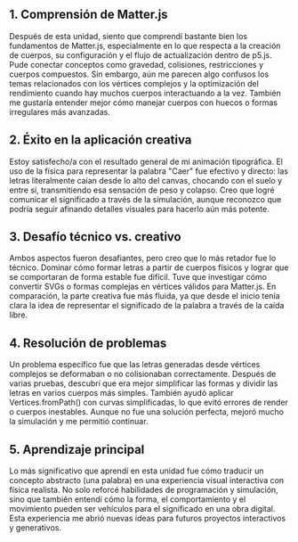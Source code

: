
## 1. Comprensión de Matter.js
Después de esta unidad, siento que comprendí bastante bien los fundamentos de Matter.js, especialmente en lo que respecta a la creación de cuerpos, su configuración y el flujo de actualización dentro de p5.js. Pude conectar conceptos como gravedad, colisiones, restricciones y cuerpos compuestos. Sin embargo, aún me parecen algo confusos los temas relacionados con los vértices complejos y la optimización del rendimiento cuando hay muchos cuerpos interactuando a la vez. También me gustaría entender mejor cómo manejar cuerpos con huecos o formas irregulares más avanzadas.

## 2. Éxito en la aplicación creativa
Estoy satisfecho/a con el resultado general de mi animación tipográfica. El uso de la física para representar la palabra "Caer" fue efectivo y directo: las letras literalmente caían desde lo alto del canvas, chocando con el suelo y entre sí, transmitiendo esa sensación de peso y colapso. Creo que logré comunicar el significado a través de la simulación, aunque reconozco que podría seguir afinando detalles visuales para hacerlo aún más potente.

## 3.  Desafío técnico vs. creativo
Ambos aspectos fueron desafiantes, pero creo que lo más retador fue lo técnico. Dominar cómo formar letras a partir de cuerpos físicos y lograr que se comportaran de forma estable fue difícil. Tuve que investigar cómo convertir SVGs o formas complejas en vértices válidos para Matter.js. En comparación, la parte creativa fue más fluida, ya que desde el inicio tenía clara la idea de representar el significado de la palabra a través de la caída libre.

## 4.  Resolución de problemas
Un problema específico fue que las letras generadas desde vértices complejos se deformaban o no colisionaban correctamente. Después de varias pruebas, descubrí que era mejor simplificar las formas y dividir las letras en varios cuerpos más simples. También ayudó aplicar Vertices.fromPath() con curvas simplificadas, lo que evitó errores de render o cuerpos inestables. Aunque no fue una solución perfecta, mejoró mucho la simulación y me permitió continuar.

## 5.  Aprendizaje principal
Lo más significativo que aprendí en esta unidad fue cómo traducir un concepto abstracto (una palabra) en una experiencia visual interactiva con física realista. No solo reforcé habilidades de programación y simulación, sino que también entendí cómo la forma, el comportamiento y el movimiento pueden ser vehículos para el significado en una obra digital. Esta experiencia me abrió nuevas ideas para futuros proyectos interactivos y generativos.
